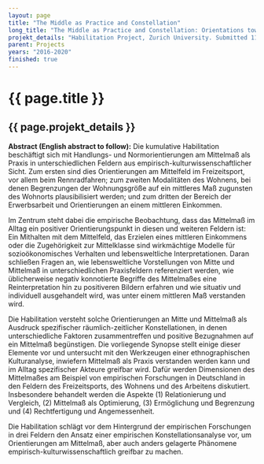 ```yaml
---
layout: page
title: "The Middle as Practice and Constellation"
long_title: "The Middle as Practice and Constellation: Orientations towards the Middle from the Perspective of Empirical Cultural Studies (Habilitation Project)"
projekt_details: "Habilitation Project, Zurich University. Submitted 11/2019, Awarding of Venia Legendi in Empirical Cultural Studies 03/2021"
parent: Projects
years: "2016-2020"
finished: true
---
```

<div class="projekte">
<h1>{{ page.title }}</h1>
<h2>{{ page.projekt_details }}</h2>

<p><strong>Abstract (English abstract to follow):</strong> Die kumulative Habilitation beschäftigt sich mit Handlungs- und Normorientierungen am Mittelmaß als Praxis in unterschiedlichen Feldern aus empirisch-kulturwissenschaftlicher Sicht. Zum ersten sind dies Orientierungen am Mittelfeld im Freizeitsport, vor allem beim Rennradfahren; zum zweiten Modalitäten des Wohnens, bei denen Begrenzungen der Wohnungsgröße auf ein mittleres Maß zugunsten des Wohnorts plausibilisiert werden; und zum dritten der Bereich der Erwerbsarbeit und Orientierungen an einem mittleren Einkommen.</p>
<p>Im Zentrum steht dabei die empirische Beobachtung, dass das Mittelmaß im Alltag ein positiver Orientierungspunkt in diesen und weiteren Feldern ist: Ein Mithalten mit dem Mittelfeld, das Erzielen eines mittleren Einkommens oder die Zugehörigkeit zur Mittelklasse sind wirkmächtige Modelle für sozioökonomisches Verhalten und lebensweltliche Interpretationen. Daran schließen Fragen an, wie lebensweltliche Vorstellungen von Mitte und Mittelmaß in unterschiedlichen Praxisfeldern referenziert werden, wie üblicherweise negativ konnotierte Begriffe des Mittelmaßes eine Reinterpretation hin zu positiveren Bildern erfahren und wie situativ und individuell ausgehandelt wird, was unter einem mittleren Maß verstanden wird.</p>
<p>Die Habilitation versteht solche Orientierungen an Mitte und Mittelmaß als Ausdruck spezifischer räumlich-zeitlicher Konstellationen, in denen unterschiedliche Faktoren zusammentreffen und positive Bezugnahmen auf ein Mittelmaß begünstigen. Die vorliegende Synopse stellt einige dieser Elemente vor und untersucht mit den Werkzeugen einer ethnographischen Kulturanalyse, inwiefern Mittelmaß als Praxis verstanden werden kann und im Alltag spezifischer Akteure greifbar wird. Dafür werden Dimensionen des Mittelmaßes am Beispiel von empirischen Forschungen in Deutschland in den Feldern des Freizeitsports, des Wohnens und des Arbeitens diskutiert. Insbesondere behandelt werden die Aspekte (1) Relationierung und Vergleich, (2) Mittelmaß als Optimierung, (3) Ermöglichung und Begrenzung und (4) Rechtfertigung und Angemessenheit.</p>
<p>Die Habilitation schlägt vor dem Hintergrund der empirischen Forschungen in drei Feldern den Ansatz einer empirischen Konstellationsanalyse vor, um Orientierungen am Mittelmaß, aber auch anders gelagerte Phänomene empirisch-kulturwissenschaftlich greifbar zu machen.</p>
</div>